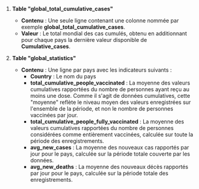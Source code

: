 1. **Table "global_total_cumulative_cases"**  
   - **Contenu** : Une seule ligne contenant une colonne nommée par exemple **global_total_cumulative_cases**.  
   - **Valeur** : Le total mondial des cas cumulés, obtenu en additionnant pour chaque pays la dernière valeur disponible de **Cumulative_cases**.  


2. **Table "global_statistics"**  
   - **Contenu** : Une ligne par pays avec les indicateurs suivants :  
     - **Country** : Le nom du pays  
     - **total_cumulative_people_vaccinated** : La moyenne des valeurs cumulatives rapportées du nombre de personnes ayant reçu au moins une dose. Comme il s'agit de données cumulatives, cette "moyenne" reflète le niveau moyen des valeurs enregistrées sur l'ensemble de la période, et non le nombre de personnes vaccinées par jour.  
     - **total_cumulative_people_fully_vaccinated** : La moyenne des valeurs cumulatives rapportées du nombre de personnes considérées comme entièrement vaccinées, calculée sur toute la période des enregistrements.  
     - **avg_new_cases** : La moyenne des nouveaux cas rapportés par jour pour le pays, calculée sur la période totale couverte par les données.  
     - **avg_new_deaths** : La moyenne des nouveaux décès rapportés par jour pour le pays, calculée sur la période totale des enregistrements.